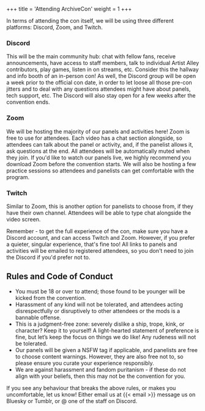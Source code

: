 +++
title = 'Attending ArchiveCon'
weight = 1
+++

In terms of attending the con itself, we will be using three different platforms: Discord, Zoom, and Twitch.

<!--more-->

### Discord

This will be the main community hub: chat with fellow fans, receive announcements, have access to staff members, talk to individual Artist Alley contributors, play games, listen in on streams, etc. Consider this the hallway and info booth of an in-person con! As well, the Discord group will be open a week prior to the official con date, in order to let loose all those pre-con jitters and to deal with any questions attendees might have about panels, tech support, etc. The Discord will also stay open for a few weeks after the convention ends.

### Zoom

We will be hosting the majority of our panels and activities here! Zoom is free to use for attendees. Each video has a chat section alongside, so attendees can talk about the panel or activity, and, if the panelist allows it, ask questions at the end. All attendees will be automatically muted when they join. If you'd like to watch our panels live, we highly recommend you download Zoom before the convention starts. We will also be hosting a few practice sessions so attendees and panelists can get comfortable with the program. 

### Twitch

Similar to Zoom, this is another option for panelists to choose from, if they have their own channel. Attendees will be able to type chat alongside the video screen.

Remember - to get the full experience of the con, make sure you have a Discord account, and can access Twitch and Zoom. However, if you prefer a quieter, singular experience, that's fine too! All links to panels and activities will be emailed to registered attendees, so you don't need to join the Discord if you'd prefer not to.

## Rules and Code of Conduct

* You must be 18 or over to attend; those found to be younger will be kicked from the convention.
* Harassment of any kind will not be tolerated, and attendees acting disrespectfully or disruptively to other attendees or the mods is a bannable offense.
* This is a judgment-free zone: severely dislike a ship, trope, kink, or character? Keep it to yourself! A light-hearted statement of preference is fine, but let’s keep the focus on things we do like! Any rudeness will not be tolerated.
* Our panels will be given a NSFW tag if applicable, and panelists are free to choose content warnings. However, they are also free not to, so please ensure you curate your experience responsibly.
* We are against harassment and fandom puritanism - if these do not align with your beliefs, then this may not be the convention for you.

If you see any behaviour that breaks the above rules, or makes you uncomfortable, let us know! Either email us at {{< email >}} message us on Bluesky or Tumblr, or @ one of the staff on Discord.

